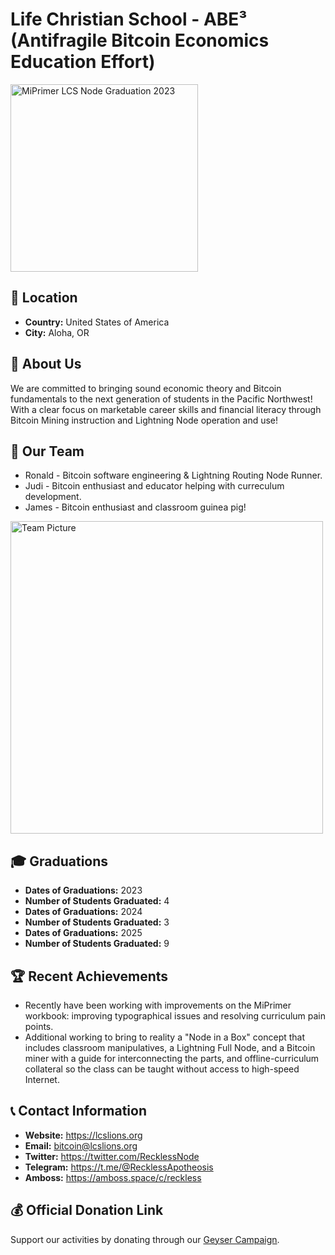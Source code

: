 # Life Christian School - ABE³ (Antifragile Bitcoin Economics Education Effort)
<img src="https://github.com/MyFirstBitcoin/Light-Node-Directory/blob/bf5fb33220bdd30453875c8d4d7f48f7e70d8ca5/United%20States%20--%20Life%20Christian%20School/miprimer2023graduation.jpg" width="300" alt="MiPrimer LCS Node Graduation 2023"> <!-- 1 picture maximum -->

## 📍 Location
- **Country:** United States of America
- **City:** Aloha, OR

## 📖 About Us
We are committed to bringing sound economic theory and Bitcoin fundamentals to the next generation of students in the Pacific Northwest! With a clear focus on marketable career skills and financial literacy through Bitcoin Mining instruction and Lightning Node operation and use!

## 👥 Our Team
* Ronald - Bitcoin software engineering & Lightning Routing Node Runner.
* Judi - Bitcoin enthusiast and educator helping with curreculum development.
* James - Bitcoin enthusiast and classroom guinea pig!
  
<img src="https://github.com/MyFirstBitcoin/Light-Node-Directory/blob/bf5fb33220bdd30453875c8d4d7f48f7e70d8ca5/United%20States%20--%20Life%20Christian%20School/LCSMiPrimerTeam.jpg" width="500" alt="Team Picture"> <!-- 1 picture maximum -->

## 🎓 Graduations
- **Dates of Graduations:** 2023
- **Number of Students Graduated:** 4
- **Dates of Graduations:** 2024
- **Number of Students Graduated:** 3
- **Dates of Graduations:** 2025
- **Number of Students Graduated:** 9

## 🏆 Recent Achievements
* Recently have been working with improvements on the MiPrimer workbook: improving typographical issues and resolving curriculum pain points.
* Additional working to bring to reality a "Node in a Box" concept that includes classroom manipulatives, a Lightning Full Node, and a Bitcoin miner with a guide for interconnecting the parts, and offline-curriculum collateral so the class can be taught without access to high-speed Internet. 

## 📞 Contact Information
- **Website:** https://lcslions.org
- **Email:** bitcoin@lcslions.org
- **Twitter:** https://twitter.com/RecklessNode
- **Telegram:** https://t.me/@RecklessApotheosis
- **Amboss:** https://amboss.space/c/reckless


## 💰 Official Donation Link
Support our activities by donating through our [Geyser Campaign](https://geyser.fund/project/abe3/).
